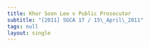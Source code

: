 ```yaml
---
title: Khor Soon Lee v Public Prosecutor
subtitle: "[2011] SGCA 17 / 15\_April\_2011"
tags: null
layout: single
---
```


